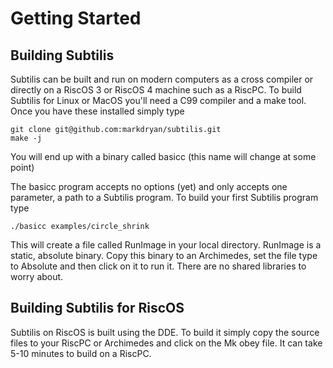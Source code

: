 # Getting Started

## Building Subtilis

Subtilis can be built and run on modern computers as a cross compiler or directly on a RiscOS 3 or RiscOS 4 machine such as a RiscPC.  To build Subtilis for Linux or MacOS you'll need a C99 compiler and a make tool.  Once you have these installed simply type

```
git clone git@github.com:markdryan/subtilis.git
make -j
```

You will end up with a binary called basicc (this name will change at some point)

The basicc program accepts no options (yet) and only accepts one parameter, a path to a Subtilis program.  To build your first Subtilis program type

```
./basicc examples/circle_shrink
```

This will create a file called RunImage in your local directory.  RunImage is a static, absolute binary.  Copy this binary to an Archimedes, set the file type to Absolute and then click on it to run it.  There are no shared libraries to worry about.

## Building Subtilis for RiscOS

Subtilis on RiscOS is built using the DDE.  To build it simply copy the source files to your RiscPC or Archimedes and click on the Mk obey file.  It can take 5-10 minutes to build on a RiscPC.
 


